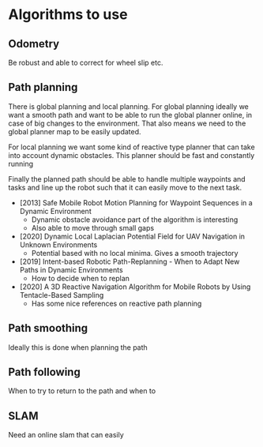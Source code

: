 # Algorithms to use

## Odometry

Be robust and able to correct for wheel slip etc.


## Path planning

There is global planning and local planning. For global planning ideally we want a smooth path and
want to be able to run the global planner online, in case of big changes to the environment. That also
means we need to the global planner map to be easily updated.

For local planning we want some kind of reactive type planner that can take into account dynamic
obstacles. This planner should be fast and constantly running

Finally the planned path should be able to handle multiple waypoints and tasks and line up the robot
such that it can easily move to the next task.

* [2013] Safe Mobile Robot Motion Planning for Waypoint Sequences in a Dynamic Environment
  * Dynamic obstacle avoidance part of the algorithm is interesting
  * Also able to move through small gaps
* [2020] Dynamic Local Laplacian Potential Field for UAV Navigation in Unknown Environments
  * Potential based with no local minima. Gives a smooth trajectory
* [2019] Intent-based Robotic Path-Replanning - When to Adapt New Paths in Dynamic Environments
  * How to decide when to replan
* [2020] A 3D Reactive Navigation Algorithm for Mobile Robots by Using Tentacle-Based Sampling
  * Has some nice references on reactive path planning


## Path smoothing

Ideally this is done when planning the path


## Path following

When to try to return to the path and when to


## SLAM

Need an online slam that can easily